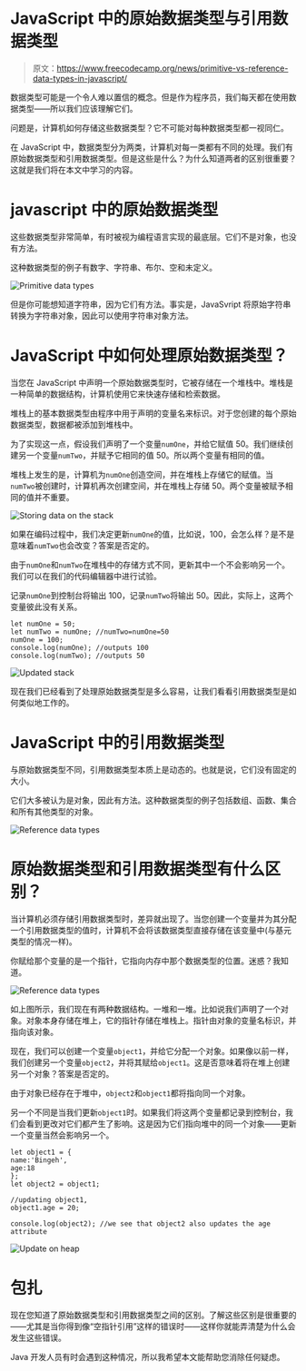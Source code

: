 # JavaScript 中的原始数据类型与引用数据类型

> 原文：<https://www.freecodecamp.org/news/primitive-vs-reference-data-types-in-javascript/>

数据类型可能是一个令人难以置信的概念。但是作为程序员，我们每天都在使用数据类型——所以我们应该理解它们。

问题是，计算机如何存储这些数据类型？它不可能对每种数据类型都一视同仁。

在 JavaScript 中，数据类型分为两类，计算机对每一类都有不同的处理。我们有原始数据类型和引用数据类型。但是这些是什么？为什么知道两者的区别很重要？这就是我们将在本文中学习的内容。

# javascript 中的原始数据类型

这些数据类型非常简单，有时被视为编程语言实现的最底层。它们不是对象，也没有方法。

这种数据类型的例子有数字、字符串、布尔、空和未定义。

![Primitive data types](img/3b34487614d79f9a6ca01e9b882474ba.png)

但是你可能想知道字符串，因为它们有方法。事实是，JavaSvript 将原始字符串转换为字符串对象，因此可以使用字符串对象方法。

# JavaScript 中如何处理原始数据类型？

当您在 JavaScript 中声明一个原始数据类型时，它被存储在一个堆栈中。堆栈是一种简单的数据结构，计算机使用它来快速存储和检索数据。

堆栈上的基本数据类型由程序中用于声明的变量名来标识。对于您创建的每个原始数据类型，数据都被添加到堆栈中。

为了实现这一点，假设我们声明了一个变量`numOne`，并给它赋值 50。我们继续创建另一个变量`numTwo`，并赋予它相同的值 50。所以两个变量有相同的值。

堆栈上发生的是，计算机为`numOne`创造空间，并在堆栈上存储它的赋值。当`numTwo`被创建时，计算机再次创建空间，并在堆栈上存储 50。两个变量被赋予相同的值并不重要。

![Storing data on the stack](img/15be982f6ce4bfe21a1a420ece1c7783.png)

如果在编码过程中，我们决定更新`numOne`的值，比如说，100，会怎么样？是不是意味着`numTwo`也会改变？答案是否定的。

由于`numOne`和`numTwo`在堆栈中的存储方式不同，更新其中一个不会影响另一个。我们可以在我们的代码编辑器中进行试验。

记录`numOne`到控制台将输出 100，记录`numTwo`将输出 50。因此，实际上，这两个变量彼此没有关系。

```
let numOne = 50;
let numTwo = numOne; //numTwo=numOne=50
numOne = 100;
console.log(numOne); //outputs 100
console.log(numTwo); //outputs 50
```

![Updated stack](img/958366ad3c62c3af73a799c68d235cb8.png)

现在我们已经看到了处理原始数据类型是多么容易，让我们看看引用数据类型是如何类似地工作的。

# JavaScript 中的引用数据类型

与原始数据类型不同，引用数据类型本质上是动态的。也就是说，它们没有固定的大小。

它们大多被认为是对象，因此有方法。这种数据类型的例子包括数组、函数、集合和所有其他类型的对象。

![Reference data types](img/8db6f96ab2427a28fd8ae9c3c0f60b92.png)

# 原始数据类型和引用数据类型有什么区别？

当计算机必须存储引用数据类型时，差异就出现了。当您创建一个变量并为其分配一个引用数据类型的值时，计算机不会将该数据类型直接存储在该变量中(与基元类型的情况一样)。

你赋给那个变量的是一个指针，它指向内存中那个数据类型的位置。迷惑？我知道。

![Reference data types](img/98cd11ce56b5f5c533ab986136f04e48.png)

如上图所示，我们现在有两种数据结构。一堆和一堆。比如说我们声明了一个对象。对象本身存储在堆上，它的指针存储在堆栈上。指针由对象的变量名标识，并指向该对象。

现在，我们可以创建一个变量`object1`，并给它分配一个对象。如果像以前一样，我们创建另一个变量`object2`，并将其赋给`object1`。这是否意味着将在堆上创建另一个对象？答案是否定的。

由于对象已经存在于堆中，`object2`和`object1`都将指向同一个对象。

另一个不同是当我们更新`object1`时。如果我们将这两个变量都记录到控制台，我们会看到更改对它们都产生了影响。这是因为它们指向堆中的同一个对象——更新一个变量当然会影响另一个。

```
let object1 = {
name:'Bingeh',
age:18
};
let object2 = object1;

//updating object1,
object1.age = 20;

console.log(object2); //we see that object2 also updates the age attribute
```

![Update on heap](img/baaab4f6298af330be78e52d33ef454b.png)

# 包扎

现在您知道了原始数据类型和引用数据类型之间的区别。了解这些区别是很重要的——尤其是当你得到像“空指针引用”这样的错误时——这样你就能弄清楚为什么会发生这些错误。

Java 开发人员有时会遇到这种情况，所以我希望本文能帮助您消除任何疑虑。
